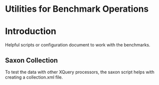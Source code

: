 Utilities for Benchmark Operations
=====================

# Introduction

Helpful scripts or configuration document to work with the benchmarks.

## Saxon Collection

To test the data with other XQuery processors, the saxon script helps with 
creating a collection.xml file.